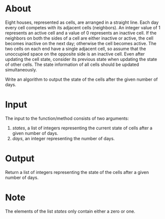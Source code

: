 # About

Eight houses, represented as cells, are arranged in a straight line. Each day every cell competes with its adjacent cells (neighbors). An integer value of 1 represents an active cell and a value of 0 represents an inactive cell. If the neighbors on both the sides of a cell are either inactive or active, the cell becomes inactive on the next day; otherwise the cell becomes active. The two cells on each end have a single adjacent cell, so assume that the unoccupied space on the opposite side is an inactive cell. Even after updating the cell state, consider its previous state when updating the state of other cells. The state information of all cells should be updated simultaneously.

Write an algorithm to output the state of the cells after the given number of days.

# Input 

The input to the function/method consists of two arguments:
1. *states*, a list of integers representing the current state of cells after a given number of days.
2. *days*, an integer representing the number of days.


# Output

Return a list of integers representing the state of the cells after a given number of days.

# Note

The elements of the list *states* only contain either a zero or one.